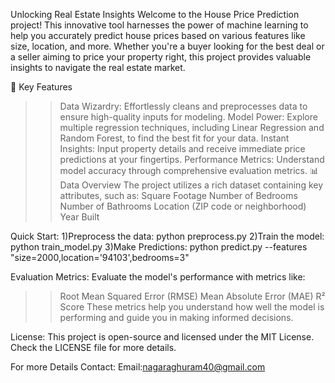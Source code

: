 Unlocking Real Estate Insights
Welcome to the House Price Prediction project! This innovative tool harnesses the power of machine learning to help you accurately predict house prices based on 
various features like size, location, and more. Whether you're a buyer looking for the best deal or a seller aiming to price your property right, this project 
provides valuable insights to navigate the real estate market.

🚀 Key Features
>>Data Wizardry: Effortlessly cleans and preprocesses data to ensure high-quality inputs for modeling.
>>Model Power: Explore multiple regression techniques, including Linear Regression and Random Forest, to find the best fit for your data.
>>Instant Insights: Input property details and receive immediate price predictions at your fingertips.
>>Performance Metrics: Understand model accuracy through comprehensive evaluation metrics.
📊 Data Overview
The project utilizes a rich dataset containing key attributes, such as:
>>Square Footage
>>Number of Bedrooms
>>Number of Bathrooms
>>Location (ZIP code or neighborhood)
>>Year Built

Quick Start:
1)Preprocess the data:
python preprocess.py
2)Train the model:
python train_model.py
3)Make Predictions:
python predict.py --features "size=2000,location='94103',bedrooms=3"

Evaluation Metrics:
Evaluate the model's performance with metrics like:
>>Root Mean Squared Error (RMSE)
>>Mean Absolute Error (MAE)
>>R² Score
These metrics help you understand how well the model is performing and guide you in making informed decisions.

License:
This project is open-source and licensed under the MIT License. Check the LICENSE file for more details.

For more Details Contact:
Email:nagaraghuram40@gmail.com
